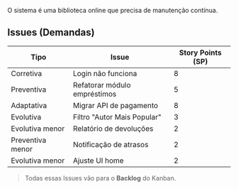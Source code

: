 
O sistema é uma biblioteca online que precisa de manutenção contínua.

## Issues (Demandas)

| Tipo | Issue | Story Points (SP) |
|------|-------|-----------------|
| Corretiva | Login não funciona | 8 |
| Preventiva | Refatorar módulo empréstimos | 5 |
| Adaptativa | Migrar API de pagamento | 8 |
| Evolutiva | Filtro "Autor Mais Popular" | 3 |
| Evolutiva menor | Relatório de devoluções | 2 |
| Preventiva menor | Notificação de atrasos | 2 |
| Evolutiva menor | Ajuste UI home | 2 |

> Todas essas Issues vão para o **Backlog** do Kanban.
